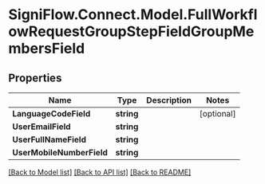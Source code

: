 # SigniFlow.Connect.Model.FullWorkflowRequestGroupStepFieldGroupMembersField

## Properties

Name | Type | Description | Notes
------------ | ------------- | ------------- | -------------
**LanguageCodeField** | **string** |  | [optional] 
**UserEmailField** | **string** |  | 
**UserFullNameField** | **string** |  | 
**UserMobileNumberField** | **string** |  | 

[[Back to Model list]](../README.md#documentation-for-models) [[Back to API list]](../README.md#documentation-for-api-endpoints) [[Back to README]](../README.md)

